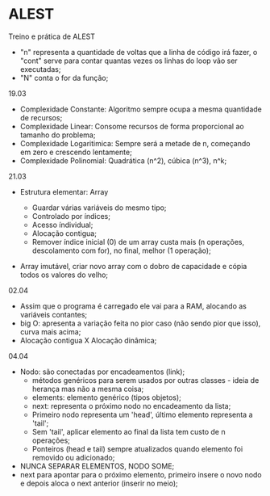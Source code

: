 # ALEST
Treino e prática de ALEST
- "n" representa a quantidade de voltas que a linha de código irá fazer, o "cont" serve para contar quantas vezes os linhas do loop vão ser executadas;
- "N" conta o for da função;

19.03
- Complexidade Constante: Algoritmo sempre ocupa a mesma quantidade de recursos;
- Complexidade Linear: Consome recursos de forma proporcional ao tamanho do problema;
- Complexidade Logaritimica: Sempre será a metade de n, começando em zero e crescendo lentamente;
- Complexidade Polinomial: Quadrática (n^2), cúbica (n^3), n^k;

21.03
-  Estrutura elementar: Array 
    - Guardar várias variáveis do mesmo tipo;
    - Controlado por índices;
    - Acesso índividual;
    - Alocação contigua;
    - Remover índice inicial (0) de um array custa mais (n operações, descolamento com for), no final, melhor (1 operação);

- Array imutável, criar novo array com o dobro de capacidade e cópia todos os valores do velho;

02.04
- Assim que o programa é carregado ele vai para a RAM, alocando as variáveis contantes;
- big O: apresenta a variação feita no pior caso (não sendo pior que isso), curva mais acima;
- Alocação contigua X Alocação dinâmica;

04.04
- Nodo: são conectadas por encadeamentos (link);
    - métodos genéricos para serem usados por outras classes - ideia de herança mas não a mesma coisa;
    - elements: elemento genérico (tipos objetos); 
    - next: representa o próximo nodo no encadeamento da lista;
    - Primeiro nodo representa um 'head', último elemento representa a 'tail';
    - Sem 'tail', aplicar elemento ao final da lista tem custo de n operações;
    - Ponteiros (head e tail) sempre atualizados quando elemento foi removido ou adicionado;
- NUNCA SEPARAR ELEMENTOS, NODO SOME;
- next para apontar para o próximo elemento, primeiro insere o novo nodo e depois aloca o next anterior (inserir no meio);
